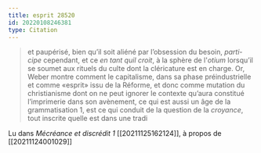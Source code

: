 ```yaml
---
title: esprit 28520
id: 20220108246381
type: Citation
---
```


> et paupérisé, bien qu’il soit aliéné par l’obsession du besoin, *parti- cipe* cependant, et ce *en tant quil croit*, à la sphère de l'*otium* lorsqu’il se soumet aux rituels du culte dont la cléricature est en charge. Or, Weber montre comment le capitalisme, dans sa phase préindustrielle et comme «esprit» issu de la Réforme, et donc comme mutation du christianisme dont on ne peut ignorer le contexte qu’aura constitué l’imprimerie dans son avènement, ce qui est aussi un âge de la grammatisation 1, est ce qui conduit de la question de la *croyance*, tout inscrite quelle est dans une tradi

Lu dans *Mécréance et discrédit 1* [[20211125162124]], à propos de [[20211124001029]]